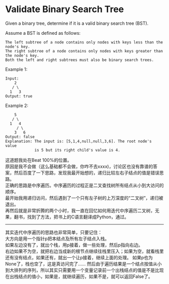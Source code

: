 # Validate Binary Search Tree

Given a binary tree, determine if it is a valid binary search tree (BST).

Assume a BST is defined as follows:

    The left subtree of a node contains only nodes with keys less than the node's key.
    The right subtree of a node contains only nodes with keys greater than the node's key.
    Both the left and right subtrees must also be binary search trees.

Example 1:
```
Input:
    2
   / \
  1   3
Output: true
```
Example 2:
```
    5
   / \
  1   4
     / \
    3   6
Output: false
Explanation: The input is: [5,1,4,null,null,3,6]. The root node's value
             is 5 but its right child's value is 4.
```


这道题我处在Beat 100%的位置。  
原因是我不会做（这么基础都不会做，你咋不去xxxx)，讨论区也没有靠谱的答案，然后百度了一下思路，发现我最开始想的，递归比较左右子结点的值是错误思路。  
正确的思路是中序遍历。中序遍历的过程正是二叉查找树所有结点从小到大访问的顺序。  
最开始我用递归访问，然后遇到了一个只有左子树的上万深度的“二叉树”，递归被退出。  
再然后就是非常折腾的两个小时，我一直在回忆如何用迭代中序遍历二叉树，无果，翻书，找到了方法，把书上的C语言翻译成Python，通过。
***
其实迭代中序遍历的思路也非常简单，只要记住：  
大方向是用一个指针p把本结点及所有左子结点入栈。  
如果左边没有了，就出个栈，用p接着，做一些处理，然后p指向右边。  
右边如果不为空，就把右边当成新的根节点继续往栈里压入；如果为空，就看栈里还有没有结点，如果还有，就出一个让p接着，继续上面的处理。
如果p也为None了，栈也空了，这是真访问完了……
然后由于遍历结果是一个结点按值从小到大排列的序列，所以其实只需要用一个变量记录前一个出栈结点的值是不是比现在出栈结点的值小，如果是，就继续遍历，如果不是，就可以返回False了。